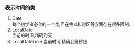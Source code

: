 ### 表示时间的类
1. Date   
  每个初学者必会的一个类,但在格式和时区等方面存在很多限制.
2. LocalDate     
  当前的时间,精确到天
3. LocalDateTime
  当前时间,精确到毫秒级